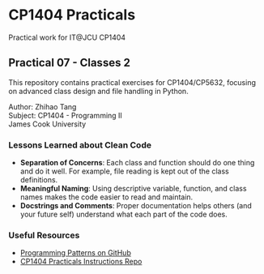 # CP1404 Practicals

Practical work for IT@JCU CP1404


## Practical 07 - Classes 2

This repository contains practical exercises for CP1404/CP5632, focusing on advanced class design and file handling in Python.

Author: Zhihao Tang  
Subject: CP1404 - Programming II  
James Cook University

### Lessons Learned about Clean Code

- **Separation of Concerns**: Each class and function should do one thing and do it well. For example, file reading is kept out of the class definitions.
- **Meaningful Naming**: Using descriptive variable, function, and class names makes the code easier to read and maintain.
- **Docstrings and Comments**: Proper documentation helps others (and your future self) understand what each part of the code does.

### Useful Resources

- [Programming Patterns on GitHub](https://github.com/ZhihaoTang615/cp1404practical)
- [CP1404 Practicals Instructions Repo](https://github.com/CP1404/Practicals)

